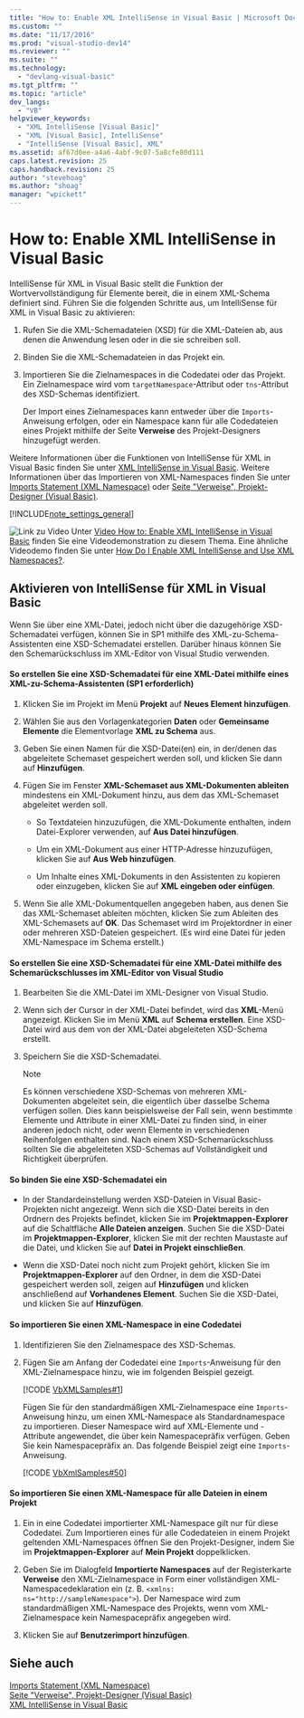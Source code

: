 ```yaml
---
title: "How to: Enable XML IntelliSense in Visual Basic | Microsoft Docs"
ms.custom: ""
ms.date: "11/17/2016"
ms.prod: "visual-studio-dev14"
ms.reviewer: ""
ms.suite: ""
ms.technology: 
  - "devlang-visual-basic"
ms.tgt_pltfrm: ""
ms.topic: "article"
dev_langs: 
  - "VB"
helpviewer_keywords: 
  - "XML IntelliSense [Visual Basic]"
  - "XML [Visual Basic], IntelliSense"
  - "IntelliSense [Visual Basic], XML"
ms.assetid: af67d0ee-a4a6-4abf-9c07-5a8cfe80d111
caps.latest.revision: 25
caps.handback.revision: 25
author: "stevehoag"
ms.author: "shoag"
manager: "wpickett"
---
```

# How to: Enable XML IntelliSense in Visual Basic
IntelliSense für XML in Visual Basic stellt die Funktion der Wortvervollständigung für Elemente bereit, die in einem XML\-Schema definiert sind.  Führen Sie die folgenden Schritte aus, um IntelliSense für XML in Visual Basic zu aktivieren:  
  
1.  Rufen Sie die XML\-Schemadateien \(XSD\) für die XML\-Dateien ab, aus denen die Anwendung lesen oder in die sie schreiben soll.  
  
2.  Binden Sie die XML\-Schemadateien in das Projekt ein.  
  
3.  Importieren Sie die Zielnamespaces in die Codedatei oder das Projekt.  Ein Zielnamespace wird vom `targetNamespace`\-Attribut oder `tns`\-Attribut des XSD\-Schemas identifiziert.  
  
     Der Import eines Zielnamespaces kann entweder über die `Imports`\-Anweisung erfolgen, oder ein Namespace kann für alle Codedateien eines Projekt mithilfe der Seite **Verweise** des Projekt\-Designers hinzugefügt werden.  
  
 Weitere Informationen über die Funktionen von IntelliSense für XML in Visual Basic finden Sie unter [XML IntelliSense in Visual Basic](../../../../visual-basic/programming-guide/language-features/xml/xml-intellisense.md).  Weitere Informationen über das Importieren von XML\-Namespaces finden Sie unter [Imports Statement \(XML Namespace\)](../../../../visual-basic/language-reference/statements/imports-statement-xml-namespace.md) oder [Seite "Verweise", Projekt\-Designer \(Visual Basic\)](/visual-studio/ide/reference/references-page-project-designer-visual-basic).  
  
 [!INCLUDE[note_settings_general](../../../../csharp/language-reference/compiler-messages/includes/note_settings_general_md.md)]  
  
 ![Link zu Video](../../../../csharp/programming-guide/concepts/linq/media/playvideo.png "PlayVideo") Unter [Video How to: Enable XML IntelliSense in Visual Basic](http://go.microsoft.com/fwlink/?LinkId=102466) finden Sie eine Videodemonstration zu diesem Thema.  Eine ähnliche Videodemo finden Sie unter [How Do I Enable XML IntelliSense and Use XML Namespaces?](http://go.microsoft.com/fwlink/?LinkId=143035).  
  
## Aktivieren von IntelliSense für XML in Visual Basic  
 Wenn Sie über eine XML\-Datei, jedoch nicht über die dazugehörige XSD\-Schemadatei verfügen, können Sie in SP1 mithilfe des XML\-zu\-Schema\-Assistenten eine XSD\-Schemadatei erstellen.  Darüber hinaus können Sie den Schemarückschluss im XML\-Editor von Visual Studio verwenden.  
  
#### So erstellen Sie eine XSD\-Schemadatei für eine XML\-Datei mithilfe eines XML\-zu\-Schema\-Assistenten \(SP1 erforderlich\)  
  
1.  Klicken Sie im Projekt im Menü **Projekt** auf **Neues Element hinzufügen**.  
  
2.  Wählen Sie aus den Vorlagenkategorien **Daten** oder **Gemeinsame Elemente** die Elementvorlage **XML zu Schema** aus.  
  
3.  Geben Sie einen Namen für die XSD\-Datei\(en\) ein, in der\/denen das abgeleitete Schemaset gespeichert werden soll, und klicken Sie dann auf **Hinzufügen**.  
  
4.  Fügen Sie im Fenster **XML\-Schemaset aus XML\-Dokumenten ableiten** mindestens ein XML\-Dokument hinzu, aus dem das XML\-Schemaset abgeleitet werden soll.  
  
    -   So Textdateien hinzuzufügen, die XML\-Dokumente enthalten, indem Datei\-Explorer verwenden, auf **Aus Datei hinzufügen**.  
  
    -   Um ein XML\-Dokument aus einer HTTP\-Adresse hinzuzufügen, klicken Sie auf **Aus Web hinzufügen**.  
  
    -   Um Inhalte eines XML\-Dokuments in den Assistenten zu kopieren oder einzugeben, klicken Sie auf **XML eingeben oder einfügen**.  
  
5.  Wenn Sie alle XML\-Dokumentquellen angegeben haben, aus denen Sie das XML\-Schemaset ableiten möchten, klicken Sie zum Ableiten des XML\-Schemasets auf **OK**.  Das Schemaset wird im Projektordner in einer oder mehreren XSD\-Dateien gespeichert.  \(Es wird eine Datei für jeden XML\-Namespace im Schema erstellt.\)  
  
#### So erstellen Sie eine XSD\-Schemadatei für eine XML\-Datei mithilfe des Schemarückschlusses im XML\-Editor von Visual Studio  
  
1.  Bearbeiten Sie die XML\-Datei im XML\-Designer von Visual Studio.  
  
2.  Wenn sich der Cursor in der XML\-Datei befindet, wird das **XML**\-Menü angezeigt.  Klicken Sie im Menü **XML** auf **Schema erstellen**.  Eine XSD\-Datei wird aus dem von der XML\-Datei abgeleiteten XSD\-Schema erstellt.  
  
3.  Speichern Sie die XSD\-Schemadatei.  
  
    > [!NOTE]
    >  Es können verschiedene XSD\-Schemas von mehreren XML\-Dokumenten abgeleitet sein, die eigentlich über dasselbe Schema verfügen sollen.  Dies kann beispielsweise der Fall sein, wenn bestimmte Elemente und Attribute in einer XML\-Datei zu finden sind, in einer anderen jedoch nicht, oder wenn Elemente in verschiedenen Reihenfolgen enthalten sind.  Nach einem XSD\-Schemarückschluss sollten Sie die abgeleiteten XSD\-Schemas auf Vollständigkeit und Richtigkeit überprüfen.  
  
#### So binden Sie eine XSD\-Schemadatei ein  
  
-   In der Standardeinstellung werden XSD\-Dateien in Visual Basic\-Projekten nicht angezeigt.  Wenn sich die XSD\-Datei bereits in den Ordnern des Projekts befindet, klicken Sie im **Projektmappen\-Explorer** auf die Schaltfläche **Alle Dateien anzeigen**.  Suchen Sie die XSD\-Datei im **Projektmappen\-Explorer**, klicken Sie mit der rechten Maustaste auf die Datei, und klicken Sie auf **Datei in Projekt einschließen**.  
  
-   Wenn die XSD\-Datei noch nicht zum Projekt gehört, klicken Sie im **Projektmappen\-Explorer** auf den Ordner, in dem die XSD\-Datei gespeichert werden soll, zeigen auf **Hinzufügen** und klicken anschließend auf **Vorhandenes Element**.  Suchen Sie die XSD\-Datei, und klicken Sie auf **Hinzufügen**.  
  
#### So importieren Sie einen XML\-Namespace in eine Codedatei  
  
1.  Identifizieren Sie den Zielnamespace des XSD\-Schemas.  
  
2.  Fügen Sie am Anfang der Codedatei eine `Imports`\-Anweisung für den XML\-Zielnamespace hinzu, wie im folgenden Beispiel gezeigt.  
  
     [!CODE [VbXMLSamples#1](../CodeSnippet/VS_Snippets_VBCSharp/VbXMLSamples#1)]  
  
     Fügen Sie für den standardmäßigen XML\-Zielnamespace eine `Imports`\-Anweisung hinzu, um einen XML\-Namespace als Standardnamespace zu importieren. Dieser Namespace wird auf XML\-Elemente und \-Attribute angewendet, die über kein Namespacepräfix verfügen.  Geben Sie kein Namespacepräfix an.  Das folgende Beispiel zeigt eine `Imports`\-Anweisung.  
  
     [!CODE [VbXmlSamples#50](../CodeSnippet/VS_Snippets_VBCSharp/VbXMLSamples#50)]  
  
#### So importieren Sie einen XML\-Namespace für alle Dateien in einem Projekt  
  
1.  Ein in eine Codedatei importierter XML\-Namespace gilt nur für diese Codedatei.  Zum Importieren eines für alle Codedateien in einem Projekt geltenden XML\-Namespaces öffnen Sie den Projekt\-Designer, indem Sie im **Projektmappen\-Explorer** auf **Mein Projekt** doppelklicken.  
  
2.  Geben Sie im Dialogfeld **Importierte Namespaces** auf der Registerkarte **Verweise** den XML\-Zielnamespace in Form einer vollständigen XML\-Namespacedeklaration ein \(z. B. `<xmlns: ns="http://sampleNamespace">`\).  Der Namespace wird zum standardmäßigen XML\-Namespace des Projekts, wenn vom XML\-Zielnamespace kein Namespacepräfix angegeben wird.  
  
3.  Klicken Sie auf **Benutzerimport hinzufügen**.  
  
## Siehe auch  
 [Imports Statement \(XML Namespace\)](../../../../visual-basic/language-reference/statements/imports-statement-xml-namespace.md)   
 [Seite "Verweise", Projekt\-Designer \(Visual Basic\)](/visual-studio/ide/reference/references-page-project-designer-visual-basic)   
 [XML IntelliSense in Visual Basic](../../../../visual-basic/programming-guide/language-features/xml/xml-intellisense.md)